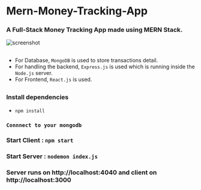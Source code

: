 # Mern-Money-Tracking-App
### A Full-Stack Money Tracking App made using MERN Stack.

![screenshot](https://github.com/PraveenKrGit/money-tracker-app/blob/1d670748da62be7860a9805bd363aa1a1ae95a7c/screenshot/Screenshot%20(15).png)

##
- For Database, `MongoDB` is used to store transactions detail.
- For handling the backend, `Express.js` is used which is running inside the `Node.js` server.
- For Frontend, `React.js` is used.
##
### Install dependencies 
- `npm install` 

### `Connnect to your mongodb`

### Start Client : `npm start`

### Start Server : `nodemon index.js`

### Server runs on http://localhost:4040 and client on http://localhost:3000

